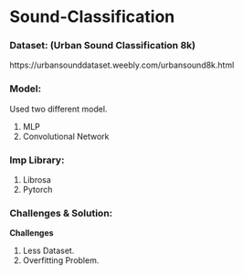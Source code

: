 # Sound-Classification

<h3> Dataset: (Urban Sound Classification 8k) </h3>
  https://urbansounddataset.weebly.com/urbansound8k.html 
  
<h3> Model: </h3>
<p> Used two different model.
    <ol> 
      <li> MLP </li>
      <li> Convolutional Network </li>
    </ol>

<h3> Imp Library: </h3>
<ol>
  <li> Librosa </li>
  <li> Pytorch </li>
</ol>

<h3>Challenges & Solution: </h3>
<b> Challenges </b>
<ol>
  <li> Less Dataset. </li>
  <li> Overfitting Problem. </li>
</ol>


